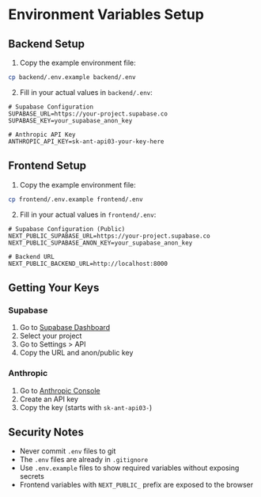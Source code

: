 # Environment Variables Setup

## Backend Setup

1. Copy the example environment file:
```bash
cp backend/.env.example backend/.env
```

2. Fill in your actual values in `backend/.env`:
```env
# Supabase Configuration
SUPABASE_URL=https://your-project.supabase.co
SUPABASE_KEY=your_supabase_anon_key

# Anthropic API Key
ANTHROPIC_API_KEY=sk-ant-api03-your-key-here
```

## Frontend Setup

1. Copy the example environment file:
```bash
cp frontend/.env.example frontend/.env
```

2. Fill in your actual values in `frontend/.env`:
```env
# Supabase Configuration (Public)
NEXT_PUBLIC_SUPABASE_URL=https://your-project.supabase.co
NEXT_PUBLIC_SUPABASE_ANON_KEY=your_supabase_anon_key

# Backend URL
NEXT_PUBLIC_BACKEND_URL=http://localhost:8000
```

## Getting Your Keys

### Supabase
1. Go to [Supabase Dashboard](https://supabase.com/dashboard)
2. Select your project
3. Go to Settings > API
4. Copy the URL and anon/public key

### Anthropic
1. Go to [Anthropic Console](https://console.anthropic.com/)
2. Create an API key
3. Copy the key (starts with `sk-ant-api03-`)

## Security Notes

- Never commit `.env` files to git
- The `.env` files are already in `.gitignore`
- Use `.env.example` files to show required variables without exposing secrets
- Frontend variables with `NEXT_PUBLIC_` prefix are exposed to the browser